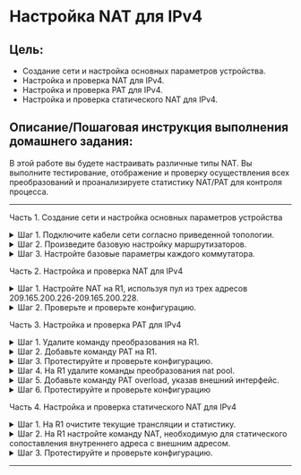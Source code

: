 # Настройка NAT для IPv4

## Цель:

* Создание сети и настройка основных параметров устройства.
* Настройка и проверка NAT для IPv4.
* Настройка и проверка PAT для IPv4.
* Настройка и проверка статического NAT для IPv4.

## Описание/Пошаговая инструкция выполнения домашнего задания:

В этой работе вы будете настраивать различные типы NAT. Вы выполните тестирование, отображение и проверку осуществления
всех преобразований и проанализируете статистику NAT/PAT для контроля процесса.

---





Часть 1. Создание сети и настройка основных параметров устройства
<details>
<summary>Шаг 1. Подключите кабели сети согласно приведенной топологии.</summary>

![img](./img/topology.png)

**Таблица адресации**

| Устройство	 | Интерфейс	 |    IP-адрес	     |  Маска подсети  |
|:-----------:|:----------:|:----------------:|:---------------:|
|     R1	     |  G0/0/0	   | 209.165.200.230	 | 255.255.255.248 |
|     R1	     |  G0/0/1	   |   192.168.1.1	   |  255.255.255.0  |
|     R2	     |  G0/0/0	   | 209.165.200.225	 | 255.255.255.248 |
|     R2	     |    Lo1	    |  209.165.200.1	  | 255.255.255.224 |
|     S1	     |  VLAN 1	   |  192.168.1.11	   |  255.255.255.0  |
|     S2	     |  VLAN 1	   |  192.168.1.12	   |  255.255.255.0  |
|    PC-A	    |    NIC	    |   192.168.1.2	   |  255.255.255.0  |
|    PC-B	    |    NIC	    |   192.168.1.3	   |  255.255.255.0  |

</details>

<details>
<summary>Шаг 2. Произведите базовую настройку маршрутизаторов.</summary>

a. Назначьте маршрутизатору имя устройства.  
b. Отключите поиск DNS, чтобы предотвратить попытки маршрутизатора неверно преобразовывать введенные команды таким
образом, как будто они являются именами узлов.  
c. Назначьте class в качестве зашифрованного пароля привилегированного режима EXEC.  
d. Назначьте cisco в качестве пароля консоли и включите вход в систему по паролю.  
e. Назначьте cisco в качестве пароля VTY и включите вход в систему по паролю.  
f. Зашифруйте открытые пароли.  
g. Создайте баннер с предупреждением о запрете несанкционированного доступа к устройству.  
h. Настройте IP-адресации интерфейса, как указано в таблице выше.  
i. Настройте маршрут по умолчанию. от R2 до R1.  
j. Сохраните текущую конфигурацию в файл загрузочной конфигурации.

``R1``

```Console
en
conf t
no ip domain-lookup
hostname R1
banner motd ##### R1 Router ##########
line console 0
logging synchronous
password cisco
login
exit
enable secret class
line vty 0 15
password cisco
login
exit
service password-encryption
 

int g0/0/0
ip add 209.165.200.230 255.255.255.248
no sh
ex

int g0/0/1
ip add 192.168.1.1 255.255.255.0
no sh
ex

ip route 209.165.200.0 255.255.255.224 209.165.200.225

ex
copy running-config startup-config
ex
```

``R2``

```Console
en
conf t
no ip domain-lookup
hostname R2
banner motd ##### R2 Router ##########
line console 0
logging synchronous
password cisco
login
exit
enable secret class
line vty 0 15
password cisco
login
exit
service password-encryption
 

int g0/0/0
ip add 209.165.200.225 255.255.255.248
no sh
exit

int Lo 1
ip add 209.165.200.1 255.255.255.224
no sh
ex

ip route 192.168.1.0 255.255.255.0 209.165.200.230

exit
copy running-config startup-config

```

</details>

<details>
<summary>Шаг 3. Настройте базовые параметры каждого коммутатора.</summary>

a. Присвойте коммутатору имя устройства.  
b. Отключите поиск DNS, чтобы предотвратить попытки маршрутизатора неверно преобразовывать введенные команды таким
образом, как будто они являются именами узлов.  
c. Назначьте class в качестве зашифрованного пароля привилегированного режима EXEC.  
d. Назначьте cisco в качестве пароля консоли и включите вход в систему по паролю.  
e. Назначьте cisco в качестве пароля VTY и включите вход в систему по паролю.  
f. Зашифруйте открытые пароли.  
g. Создайте баннер с предупреждением о запрете несанкционированного доступа к устройству.  
h. Выключите все интерфейсы, которые не будут использоваться.  
i. Настройте IP-адресации интерфейса, как указано в таблице выше.  
j. Сохраните текущую конфигурацию в файл загрузочной конфигурации.

``S1``

```Console

en
conf t
no ip domain-lookup
hostname S1
banner motd ### S1  Switch ####
line console 0
logging synchronous
password cisco
login
exit
enable secret class
line vty 0 15
password cisco
login
exit
service password-encryption

int range f0/2-4, f0/7-24, g0/1-2
sh
ex

int VLAN1
description VLAN1
ip add 192.168.1.11 255.255.255.0
no sh
ex
ip default-gateway 192.168.1.1

ex
copy running-config startup-config
```

``S2``

```Console
en
conf t
no ip domain-lookup
hostname S2
banner motd ### S2 Switch ###
line console 0
logging synchronous
password cisco
login
exit
enable secret class
line vty 0 15
password cisco
login
exit
service password-encryption

int range f0/2-17, f0/19-24, g0/1-2
sh
ex

int VLAN1
description VLAN1
ip add 192.168.1.12 255.255.255.0
no sh
ex
ip default-gateway 192.168.1.1

ex
copy running-config startup-config
```

</details>

Часть 2. Настройка и проверка NAT для IPv4

<details>
<summary>Шаг 1. Настройте NAT на R1, используя пул из трех адресов 209.165.200.226-209.165.200.228.</summary>


a. Настройте простой список доступа, который определяет, какие хосты будут разрешены для трансляции. В этом случае все
устройства в локальной сети R1 имеют право на трансляцию.  
b. Создайте пул NAT и укажите ему имя и диапазон используемых адресов.  
c. Настройте перевод, связывая ACL и пул с процессом преобразования.  
d. Задайте внутренний (inside) интерфейca .  
e. Определите внешний (outside) интерфейс.

``R1``

```Console
en
conf t

access-list 1 permit 192.168.1.0 0.0.0.255 
ip nat pool PUBLIC_ACCESS 209.165.200.226 209.165.200.228 netmask 255.255.255.248 
ip nat inside source list 1 pool PUBLIC_ACCESS
interface g0/0/1
ip nat inside
interface g0/0/0
ip nat outside   
```

</details>

<details>
<summary>Шаг 2. Проверьте и проверьте конфигурацию.</summary>

a. PC-B, запустите эхо-запрос интерфейса Lo1 (209.165.200.1) на R2. Если эхо-запрос не прошел,выполните процес поиска и
устранения неполадок.  
``PC-B``

```Console

C:\>ping 209.165.200.1

Pinging 209.165.200.1 with 32 bytes of data:

Request timed out.
Request timed out.
Reply from 209.165.200.1: bytes=32 time=4ms TTL=254
Reply from 209.165.200.1: bytes=32 time<1ms TTL=254

Ping statistics for 209.165.200.1:
    Packets: Sent = 4, Received = 2, Lost = 2 (50% loss),
Approximate round trip times in milli-seconds:
    Minimum = 0ms, Maximum = 4ms, Average = 2ms

```

На R1 отобразите таблицу NAT на R1 спомощью командыshow ip nat translations.
``R1``

```Console
R1>show ip nat translations
Pro  Inside global     Inside local       Outside local      Outside global
icmp 209.165.200.226:1 192.168.1.3:1      209.165.200.1:1    209.165.200.1:1
icmp 209.165.200.226:2 192.168.1.3:2      209.165.200.1:2    209.165.200.1:2
icmp 209.165.200.226:3 192.168.1.3:3      209.165.200.1:3    209.165.200.1:3
icmp 209.165.200.226:4 192.168.1.3:4      209.165.200.1:4    209.165.200.1:4

```

``Во что был транслирован внутренний локальный адрес PC-B?``  
Внутренний локальный адрес PC-B был транслирован в 209.165.200.226  
``Какой тип адреса NAT является переведенным адресом?``  
В данном случае используется динамический NAT

b. С PC-A, запустите эхо-запрос интерфейса Lo1 (209.165.200.1) на R2.

``PC-A``

```Console
C:\>ping 209.165.200.1

Pinging 209.165.200.1 with 32 bytes of data:

Reply from 209.165.200.1: bytes=32 time<1ms TTL=254
Reply from 209.165.200.1: bytes=32 time<1ms TTL=254
Reply from 209.165.200.1: bytes=32 time<1ms TTL=254
Reply from 209.165.200.1: bytes=32 time=4ms TTL=254

Ping statistics for 209.165.200.1:
    Packets: Sent = 4, Received = 4, Lost = 0 (0% loss),
Approximate round trip times in milli-seconds:
    Minimum = 0ms, Maximum = 4ms, Average = 1ms
```

На R1 отобразите таблицу NAT на R1 с помощью команды `show ip nattranslations`.

``R1``

```Console
R1>show ip nat translations
Pro  Inside global     Inside local       Outside local      Outside global
icmp 209.165.200.226:5 192.168.1.3:5      209.165.200.1:5    209.165.200.1:5
icmp 209.165.200.226:6 192.168.1.3:6      209.165.200.1:6    209.165.200.1:6
icmp 209.165.200.226:7 192.168.1.3:7      209.165.200.1:7    209.165.200.1:7
icmp 209.165.200.226:8 192.168.1.3:8      209.165.200.1:8    209.165.200.1:8
icmp 209.165.200.227:5 192.168.1.2:5      209.165.200.1:5    209.165.200.1:5
icmp 209.165.200.227:6 192.168.1.2:6      209.165.200.1:6    209.165.200.1:6
icmp 209.165.200.227:7 192.168.1.2:7      209.165.200.1:7    209.165.200.1:7
icmp 209.165.200.227:8 192.168.1.2:8      209.165.200.1:8    209.165.200.1:8
```

c. Обратите внимание, что предыдущая трансляция для PC-B все еще находится в таблице. Из S1,эхо-запрос интерфейса Lo1 (
209.165.200.1) на R2.

``S``

```Console
S1>ping 209.165.200.1

Type escape sequence to abort.
Sending 5, 100-byte ICMP Echos to 209.165.200.1, timeout is 2 seconds:
.!!!!
Success rate is 80 percent (4/5), round-trip min/avg/max = 0/0/0 ms

```

На R1 отобразите таблицу NAT на R1 с помощью команды `show ip nat translations`.

```Console
R1>show ip nat translations
Pro  Inside global     Inside local       Outside local      Outside global
icmp 209.165.200.227:2 192.168.1.11:2     209.165.200.1:2    209.165.200.1:2
icmp 209.165.200.227:3 192.168.1.11:3     209.165.200.1:3    209.165.200.1:3
icmp 209.165.200.227:4 192.168.1.11:4     209.165.200.1:4    209.165.200.1:4
icmp 209.165.200.227:5 192.168.1.11:5     209.165.200.1:5    209.165.200.1:5
```

d. Теперь запускаем пинг R2 Lo1 из S2. На этот раз перевод завершается неудачей, и вы получаете эти сообщения (или
аналогичные) на консоли R1:  
``Sep 23 15:43:55.562: %IOSXE-6-PLATFORM: R0/0: cpp_cp: QFP:0.0 Thread:000 TS:00000001473688385900 %NAT-6-ADDR_ALLOC_FAILURE: Address allocation failed; pool 1 may be exhausted [2]``

``S1``

```Console
S2>ping 209.165.200.1

Type escape sequence to abort.
Sending 5, 100-byte ICMP Echos to 209.165.200.1, timeout is 2 seconds:
.....
Success rate is 0 percent (0/5)
```

Сообщение нет, но запрос не проходит

``R1``

```Console
R1>show ip nat translations
Pro  Inside global     Inside local       Outside local      Outside global
icmp 209.165.200.227:2 192.168.1.12:2     209.165.200.1:2    209.165.200.1:2
icmp 209.165.200.227:3 192.168.1.12:3     209.165.200.1:3    209.165.200.1:3
icmp 209.165.200.227:4 192.168.1.12:4     209.165.200.1:4    209.165.200.1:4
icmp 209.165.200.227:5 192.168.1.12:5     209.165.200.1:5    209.165.200.1:5

```

e. Это ожидаемый результат, потому что выделено только 3 адреса, и мы попытались ping Lo1 с четырех устройств. Напомним,
что NAT — это трансляция «один-в-один». Как много выделено трансляций? Введите команду **show ip nat translations
verbose** , и вы увидите, что ответ будет 24 часа.  
``R1``

```Console
show ip nat translations verbose
```

**Данная опция отсутствует в СРТ**

f. Учитывая, что пул ограничен тремя адресами, NAT для пула адресов недостаточно для нашего приложения. Очистите
преобразование NAT и статистику, и мы перейдем к PAT.

``R1``

```Console
clear ip nat translations *
clear ip nat statistics
```

**Данная опция отсутствует в СРТ.**



</details>

Часть 3. Настройка и проверка PAT для IPv4

<details>
<summary>Шаг 1. Удалите команду преобразования на R1.</summary>

``R1``

```Console
no ip nat inside source list 1 pool PUBLIC_ACCESS 
```

</details>


<details>
<summary>Шаг 2. Добавьте команду PAT на R1.</summary>

``R1``

```Console
ip nat inside source list 1 pool PUBLIC_ACCESS overload 
```

</details>

<details>
<summary>Шаг 3. Протестируйте и проверьте конфигурацию.</summary>

a. Давайте проверим, что PAT работает. С PC-B, запустите эхо-запрос интерфейса Lo1 (209.165.200.1) на R2.
``PC-B``

```Console
C:\>ping 209.165.200.1 

Pinging 209.165.200.1 with 32 bytes of data:

Reply from 209.165.200.1: bytes=32 time<1ms TTL=254
Reply from 209.165.200.1: bytes=32 time<1ms TTL=254
Reply from 209.165.200.1: bytes=32 time=10ms TTL=254
Reply from 209.165.200.1: bytes=32 time=4ms TTL=254

Ping statistics for 209.165.200.1:
    Packets: Sent = 4, Received = 4, Lost = 0 (0% loss),
Approximate round trip times in milli-seconds:
    Minimum = 0ms, Maximum = 10ms, Average = 3ms
```

На R1 отобразите таблицу NAT на R1 с помощью команды show ip nat translations.

``R1``

```Console
R1#show ip nat translations
Pro  Inside global     Inside local       Outside local      Outside global
icmp 209.165.200.226:17192.168.1.3:17     209.165.200.1:17   209.165.200.1:17
icmp 209.165.200.226:18192.168.1.3:18     209.165.200.1:18   209.165.200.1:18
icmp 209.165.200.226:19192.168.1.3:19     209.165.200.1:19   209.165.200.1:19
icmp 209.165.200.226:20192.168.1.3:20     209.165.200.1:20   209.165.200.1:20

```

`Во что был транслирован внутренний локальный адрес PC-B?`  
Внутренний локальный адрес PC-B был транслирован в 209.165.200.226

`Какой тип адреса NAT является переведенным адресом?`  
insade global

`Чем отличаются выходные данные команды show ip nat translations из упражнения NAT?`  
В данной версии Packet tracer разницы нет

b. С PC-A, запустите эхо-запрос интерфейса Lo1 (209.165.200.1) на R2.

``PC-A``

```Console
C:\>ping 209.165.200.1

Pinging 209.165.200.1 with 32 bytes of data:

Reply from 209.165.200.1: bytes=32 time=20ms TTL=254
Reply from 209.165.200.1: bytes=32 time<1ms TTL=254
Reply from 209.165.200.1: bytes=32 time<1ms TTL=254
Reply from 209.165.200.1: bytes=32 time<1ms TTL=254

Ping statistics for 209.165.200.1:
    Packets: Sent = 4, Received = 4, Lost = 0 (0% loss),
Approximate round trip times in milli-seconds:
    Minimum = 0ms, Maximum = 20ms, Average = 5ms
```

На R1 отобразите таблицу NAT на R1 с помощью команды `show ip nat translations`
``R1``

```Console
R1#show ip nat translations
Pro  Inside global     Inside local       Outside local      Outside global
icmp 209.165.200.226:13192.168.1.2:13     209.165.200.1:13   209.165.200.1:13
icmp 209.165.200.226:14192.168.1.2:14     209.165.200.1:14   209.165.200.1:14
icmp 209.165.200.226:15192.168.1.2:15     209.165.200.1:15   209.165.200.1:15
icmp 209.165.200.226:16192.168.1.2:16     209.165.200.1:16   209.165.200.1:16
```

Обратите внимание, что есть только одна трансляция. Отправьте ping еще раз, и быстро вернитесь к маршрутизатору и
введите команду `show ip nat translations verbose` , и вы увидите, что произошло.

команды show ip nat translations verbose нет в CiscoPacketTracer

c. Генерирует трафик с нескольких устройств для наблюдения PAT. На PC-A и PC-B используйте параметр -t с командой ping,
чтобы отправить безостановочный ping на интерфейс Lo1 R2 (`ping -t 209.165.200.1`), затем вернитесь к R1 и выполните
команду `show ip nat translations`:

``R1``

```Console
R1#show ip nat translations
Pro  Inside global     Inside local       Outside local      Outside global
icmp 209.165.200.226:1024192.168.1.2:21     209.165.200.1:21   209.165.200.1:1024
icmp 209.165.200.226:17192.168.1.2:17     209.165.200.1:17   209.165.200.1:17
icmp 209.165.200.226:18192.168.1.2:18     209.165.200.1:18   209.165.200.1:18
icmp 209.165.200.226:19192.168.1.2:19     209.165.200.1:19   209.165.200.1:19
icmp 209.165.200.226:20192.168.1.2:20     209.165.200.1:20   209.165.200.1:20
icmp 209.165.200.226:21192.168.1.3:21     209.165.200.1:21   209.165.200.1:21
icmp 209.165.200.226:22192.168.1.3:22     209.165.200.1:22   209.165.200.1:22
icmp 209.165.200.226:23192.168.1.3:23     209.165.200.1:23   209.165.200.1:23
icmp 209.165.200.226:24192.168.1.3:24     209.165.200.1:24   209.165.200.1:24
icmp 209.165.200.226:25192.168.1.3:25     209.165.200.1:25   209.165.200.1:25
icmp 209.165.200.226:26192.168.1.3:26     209.165.200.1:26   209.165.200.1:26
icmp 209.165.200.226:27192.168.1.3:27     209.165.200.1:27   209.165.200.1:27

```

`Как маршрутизатор отслеживает, куда идут ответы?`
Для каждого внутренего локального адреса IP адресс предусматривает отдельный порт

d. PAT в пул является очень эффективным решением для малых и средних организаций. Тем не менее есть неиспользуемые
адреса IPv4, задействованные в этом сценарии. Мы перейдем к PAT с перегрузкой интерфейса, чтобы устранить эту трату IPv4
адресов. Остановите ping на PC-A и PC-B с помощью комбинации клавиш Control-C, затем очистите трансляции и статистику:

</details>

<details>
<summary>Шаг 4. На R1 удалите команды преобразования nat pool.</summary>
Опять же, наш список доступа (список доступа 1) по-прежнему корректен для сетевого сценария, поэтому нет необходимости воссоздавать его. Кроме того, внутренний и внешний интерфейсы не меняются. Чтобы начать работу с PAT к интерфейсу, очистите конфигурацию, удалив пул NAT и команду, связывающую ACL и пул вместе

``R1``

```Console
 no ip nat inside source list 1 pool PUBLIC_ACCESS overload 
 no ip nat pool PUBLIC_ACCESS
```

</details>

<details>
<summary>Шаг 5. Добавьте команду PAT overload, указав внешний интерфейс.</summary>
Добавьте команду PAT, которая вызовет перегрузку внешнего интерфейса

``R1``

```Console
ip nat inside source list 1 int g0/0/0 overload 
```

</details>

<details>
<summary>Шаг 6. Протестируйте и проверьте конфигурацию</summary>

a. Давайте проверим PAT, чтобы интерфейс работал. С PC-B, запустите эхо-запрос интерфейса Lo1 (209.165.200.1) на R2.
Если эхо-запрос не прошел, выполните отладку. На R1 отобразите таблицу NAT на R1 с помощью команды

``PC-B``

```Console
C:\>ping 209.165.200.1

Pinging 209.165.200.1 with 32 bytes of data:

Reply from 209.165.200.1: bytes=32 time<1ms TTL=254
Reply from 209.165.200.1: bytes=32 time<1ms TTL=254
Reply from 209.165.200.1: bytes=32 time<1ms TTL=254
Reply from 209.165.200.1: bytes=32 time<1ms TTL=254

Ping statistics for 209.165.200.1:
    Packets: Sent = 4, Received = 4, Lost = 0 (0% loss),
Approximate round trip times in milli-seconds:
    Minimum = 0ms, Maximum = 0ms, Average = 0ms
```

``R1``

```Console
R1#show ip nat translations
Pro  Inside global     Inside local       Outside local      Outside global
icmp 209.165.200.230:100192.168.1.3:100    209.165.200.1:100  209.165.200.1:100
icmp 209.165.200.230:97192.168.1.3:97     209.165.200.1:97   209.165.200.1:97
icmp 209.165.200.230:98192.168.1.3:98     209.165.200.1:98   209.165.200.1:98
icmp 209.165.200.230:99192.168.1.3:99     209.165.200.1:99   209.165.200.1:99
```

b. Сделайте трафик с нескольких устройств для наблюдения PAT. На PC-A и PC-B используйте параметр -t с командой ping для
отправки безостановочного ping на интерфейс Lo1 R2 (`ping -t 209.165.200.1`). На S1 и S2 выполните привилегированную
команду exec `ping 209.165.200.1` повторить 2000. Затем вернитесь к R1 и выполните команду

``R1``

```Console
R1>show ip nat translations
Pro  Inside global     Inside local       Outside local      Outside global
icmp 209.165.200.230:100192.168.1.2:100    209.165.200.1:100  209.165.200.1:100
icmp 209.165.200.230:101192.168.1.3:101    209.165.200.1:101  209.165.200.1:101
icmp 209.165.200.230:1024192.168.1.2:101    209.165.200.1:101  209.165.200.1:1024
icmp 209.165.200.230:1025192.168.1.2:102    209.165.200.1:102  209.165.200.1:1025
icmp 209.165.200.230:1026192.168.1.2:103    209.165.200.1:103  209.165.200.1:1026
icmp 209.165.200.230:1027192.168.1.2:104    209.165.200.1:104  209.165.200.1:1027
icmp 209.165.200.230:1028192.168.1.12:16    209.165.200.1:16   209.165.200.1:1028
icmp 209.165.200.230:1029192.168.1.12:17    209.165.200.1:17   209.165.200.1:1029
icmp 209.165.200.230:102192.168.1.3:102    209.165.200.1:102  209.165.200.1:102
icmp 209.165.200.230:1030192.168.1.12:18    209.165.200.1:18   209.165.200.1:1030
icmp 209.165.200.230:1031192.168.1.12:19    209.165.200.1:19   209.165.200.1:1031
icmp 209.165.200.230:1032192.168.1.12:20    209.165.200.1:20   209.165.200.1:1032
icmp 209.165.200.230:1033192.168.1.12:21    209.165.200.1:21   209.165.200.1:1033
icmp 209.165.200.230:1034192.168.1.12:22    209.165.200.1:22   209.165.200.1:1034
icmp 209.165.200.230:1035192.168.1.2:105    209.165.200.1:105  209.165.200.1:1035
icmp 209.165.200.230:1036192.168.1.12:23    209.165.200.1:23   209.165.200.1:1036
icmp 209.165.200.230:1037192.168.1.12:24    209.165.200.1:24   209.165.200.1:1037
icmp 209.165.200.230:1038192.168.1.12:25    209.165.200.1:25   209.165.200.1:1038
icmp 209.165.200.230:1039192.168.1.12:26    209.165.200.1:26   209.165.200.1:1039
icmp 209.165.200.230:103192.168.1.3:103    209.165.200.1:103  209.165.200.1:103
icmp 209.165.200.230:1040192.168.1.12:27    209.165.200.1:27   209.165.200.1:1040
```

Теперь все внутренние глобальные адреса сопоставляются с IP-адресом интерфейса g0/0/0.
Остановите все пинги. На PC-A и PC-B, используя комбинацию клавиш CTRL-C.

</details>

Часть 4. Настройка и проверка статического NAT для IPv4
<details>
<summary>Шаг 1. На R1 очистите текущие трансляции и статистику.</summary>

``R1``

```Console
clear ip nat translation *
clear ip nat statistics // нет такой команды в СРТ
```

</details>

<details>
<summary>Шаг 2. На R1 настройте команду NAT, необходимую для статического сопоставления внутреннего адреса с внешним адресом.</summary>

Для этого шага настройте статическое сопоставление между 192.168.1.11 и 209.165.200.1 с помощью следующей
команды `ip nat inside source static 192.168.1.2 209.165.200.229`

``R1``

```Console
ip nat inside source static 192.168.1.2 209.165.200.229
```

</details>

<details>
<summary>Шаг 3. Протестируйте и проверьте конфигурацию.</summary>

a. Давайте проверим, что статический NAT работает. На R1 отобразите таблицу NAT на R1 с помощью
команды `show ip nat translations`, и вы увидите статическое сопоставление.

``R1``

```Console
R1#show ip nat translations
Pro  Inside global     Inside local       Outside local      Outside global
---  209.165.200.229   192.168.1.2        ---                ---
```

b. Таблица перевода показывает, что статическое преобразование действует. Проверьте это, запустив ping с R2 на
209.165.200.229. Пинги должны работать.

``R2``

```Console
R2>ping 209.165.200.229

Type escape sequence to abort.
Sending 5, 100-byte ICMP Echos to 209.165.200.229, timeout is 2 seconds:
.!!!!
Success rate is 80 percent (4/5), round-trip min/avg/max = 0/0/0 ms
```

c. На R1 отобразите таблицу NAT на R1 с помощью команды `show ip nat translations`, и вы увидите статическое
сопоставление
и преобразование на уровне порта для входящих pings.

``R1``

```Console
R1#show ip nat translations
Pro  Inside global     Inside local       Outside local      Outside global
icmp 209.165.200.229:10192.168.1.2:10     209.165.200.225:10 209.165.200.225:10
icmp 209.165.200.229:6 192.168.1.2:6      209.165.200.225:6  209.165.200.225:6
icmp 209.165.200.229:7 192.168.1.2:7      209.165.200.225:7  209.165.200.225:7
icmp 209.165.200.229:8 192.168.1.2:8      209.165.200.225:8  209.165.200.225:8
icmp 209.165.200.229:9 192.168.1.2:9      209.165.200.225:9  209.165.200.225:9
---  209.165.200.229   192.168.1.2        ---                ---
```

Это подтверждает, что статический NAT работает.

</details>

---